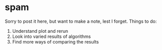 # spam
Sorry to post it here, but want to make a note, lest I forget.
Things to do:
  1. Understand plot and rerun
  2. Look into varied results of algorithms
  3. Find more ways of comparing the results
